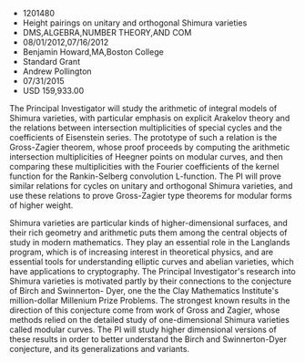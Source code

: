 
* 1201480
* Height pairings on unitary and orthogonal Shimura varieties
* DMS,ALGEBRA,NUMBER THEORY,AND COM
* 08/01/2012,07/16/2012
* Benjamin Howard,MA,Boston College
* Standard Grant
* Andrew Pollington
* 07/31/2015
* USD 159,933.00

The Principal Investigator will study the arithmetic of integral models of
Shimura varieties, with particular emphasis on explicit Arakelov theory and the
relations between intersection multiplicities of special cycles and the
coefficients of Eisenstein series. The prototype of such a relation is the
Gross-Zagier theorem, whose proof proceeds by computing the arithmetic
intersection multiplicities of Heegner points on modular curves, and then
comparing these multiplicities with the Fourier coefficients of the kernel
function for the Rankin-Selberg convolution L-function. The PI will prove
similar relations for cycles on unitary and orthogonal Shimura varieties, and
use these relations to prove Gross-Zagier type theorems for modular forms of
higher weight.

Shimura varieties are particular kinds of higher-dimensional surfaces, and their
rich geometry and arithmetic puts them among the central objects of study in
modern mathematics. They play an essential role in the Langlands program, which
is of increasing interest in theoretical physics, and are essential tools for
understanding elliptic curves and abelian varieties, which have applications to
cryptography. The Principal Investigator's research into Shimura varieties is
motivated partly by their connections to the conjecture of Birch and Swinnerton-
Dyer, one the the Clay Mathematics Institute's million-dollar Millenium Prize
Problems. The strongest known results in the direction of this conjecture come
from work of Gross and Zagier, whose methods relied on the detailed study of
one-dimensional Shimura varieties called modular curves. The PI will study
higher dimensional versions of these results in order to better understand the
Birch and Swinnerton-Dyer conjecture, and its generalizations and variants.
